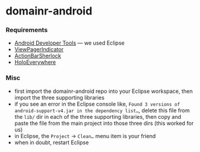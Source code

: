 domainr-android
===============

### Requirements

- [Android Developer Tools](http://developer.android.com/sdk/index.html) — we used Eclipse
- [ViewPagerIndicator](https://github.com/JakeWharton/Android-ViewPagerIndicator)
- [ActionBarSherlock](http://actionbarsherlock.com/)
- [HoloEverywhere](https://github.com/Prototik/HoloEverywhere)

### Misc

- first import the domainr-android repo into your Eclipse workspace, then import the three supporting libraries
- if you see an error in the Eclipse console like, `Found 3 versions of android-support-v4.jar in the dependency list…`, delete this file from the `lib/` dir in each of the three supporting libraries, then copy and paste the file from the main project into those three dirs (this worked for us)
- in Eclipse, the `Project` -> `Clean…` menu item is your friend
- when in doubt, restart Eclipse
